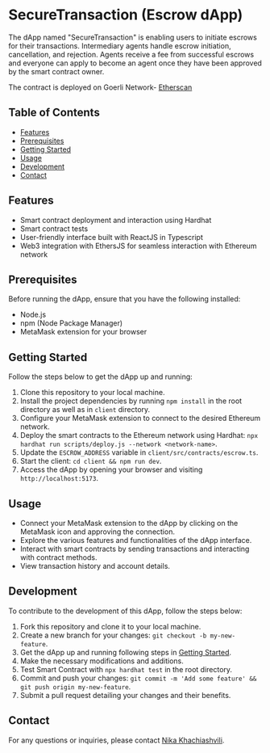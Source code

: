 # SecureTransaction (Escrow dApp)

The dApp named "SecureTransaction" is enabling users to initiate escrows for their transactions. Intermediary agents handle escrow initiation, cancellation, and rejection. Agents receive a fee from successful escrows and everyone can apply to become an agent once they have been approved by the smart contract owner.

The contract is deployed on Goerli Network- [Etherscan](https://goerli.etherscan.io/address/0xB111c934A6132BB23D56AA4F7cf845bdc453CbC9)

## Table of Contents

- [Features](#features)
- [Prerequisites](#prerequisites)
- [Getting Started](#getting-started)
- [Usage](#usage)
- [Development](#development)
- [Contact](#contact)

## Features

- Smart contract deployment and interaction using Hardhat
- Smart contract tests
- User-friendly interface built with ReactJS in Typescript
- Web3 integration with EthersJS for seamless interaction with Ethereum network

## Prerequisites

Before running the dApp, ensure that you have the following installed:

- Node.js
- npm (Node Package Manager)
- MetaMask extension for your browser

## Getting Started

Follow the steps below to get the dApp up and running:

1. Clone this repository to your local machine.
2. Install the project dependencies by running `npm install` in the root directory as well as in `client` directory.
3. Configure your MetaMask extension to connect to the desired Ethereum network.
4. Deploy the smart contracts to the Ethereum network using Hardhat: `npx hardhat run scripts/deploy.js --network <network-name>`.
5. Update the `ESCROW_ADDRESS` variable in `client/src/contracts/escrow.ts`.
6. Start the client: `cd client && npm run dev`.
7. Access the dApp by opening your browser and visiting `http://localhost:5173`.

## Usage

- Connect your MetaMask extension to the dApp by clicking on the MetaMask icon and approving the connection.
- Explore the various features and functionalities of the dApp interface.
- Interact with smart contracts by sending transactions and interacting with contract methods.
- View transaction history and account details.

## Development

To contribute to the development of this dApp, follow the steps below:

1. Fork this repository and clone it to your local machine.
2. Create a new branch for your changes: `git checkout -b my-new-feature`.
3. Get the dApp up and running following steps in [Getting Started](#getting-started).
4. Make the necessary modifications and additions.
5. Test Smart Contract with `npx hardhat test` in the root directory.
6. Commit and push your changes: `git commit -m 'Add some feature' && git push origin my-new-feature`.
7. Submit a pull request detailing your changes and their benefits.

## Contact

For any questions or inquiries, please contact [Nika Khachiashvili](mailto:n.khachiashvili1@gmail.com).
